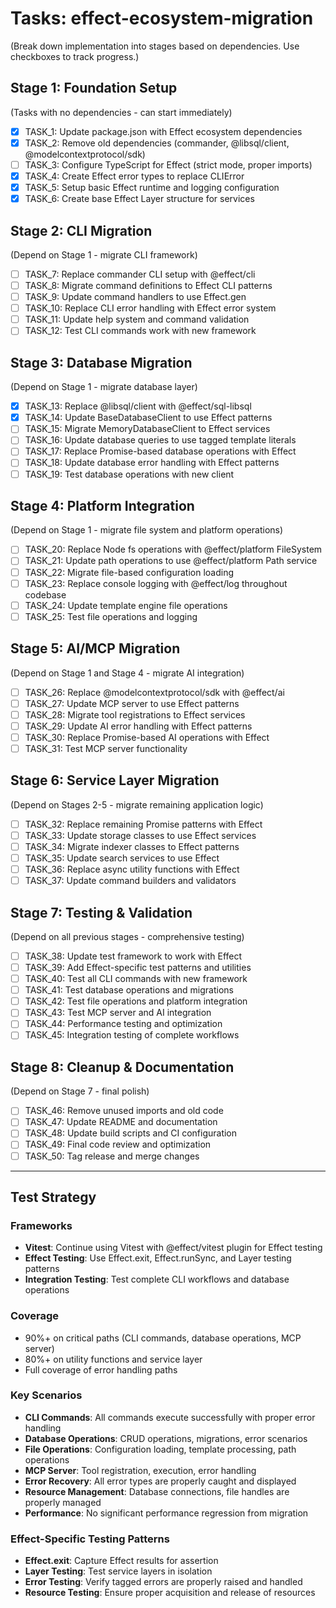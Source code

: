# Tasks: effect-ecosystem-migration

(Break down implementation into stages based on dependencies. Use checkboxes to track progress.)

## Stage 1: Foundation Setup
(Tasks with no dependencies - can start immediately)
- [x] TASK_1: Update package.json with Effect ecosystem dependencies
- [x] TASK_2: Remove old dependencies (commander, @libsql/client, @modelcontextprotocol/sdk)
- [ ] TASK_3: Configure TypeScript for Effect (strict mode, proper imports)
- [x] TASK_4: Create Effect error types to replace CLIError
- [x] TASK_5: Setup basic Effect runtime and logging configuration
- [x] TASK_6: Create base Effect Layer structure for services

## Stage 2: CLI Migration
(Depend on Stage 1 - migrate CLI framework)
- [ ] TASK_7: Replace commander CLI setup with @effect/cli
- [ ] TASK_8: Migrate command definitions to Effect CLI patterns
- [ ] TASK_9: Update command handlers to use Effect.gen
- [ ] TASK_10: Replace CLI error handling with Effect error system
- [ ] TASK_11: Update help system and command validation
- [ ] TASK_12: Test CLI commands work with new framework

## Stage 3: Database Migration
(Depend on Stage 1 - migrate database layer)
- [x] TASK_13: Replace @libsql/client with @effect/sql-libsql
- [x] TASK_14: Update BaseDatabaseClient to use Effect patterns
- [ ] TASK_15: Migrate MemoryDatabaseClient to Effect services
- [ ] TASK_16: Update database queries to use tagged template literals
- [ ] TASK_17: Replace Promise-based database operations with Effect
- [ ] TASK_18: Update database error handling with Effect patterns
- [ ] TASK_19: Test database operations with new client

## Stage 4: Platform Integration
(Depend on Stage 1 - migrate file system and platform operations)
- [ ] TASK_20: Replace Node fs operations with @effect/platform FileSystem
- [ ] TASK_21: Update path operations to use @effect/platform Path service
- [ ] TASK_22: Migrate file-based configuration loading
- [ ] TASK_23: Replace console logging with @effect/log throughout codebase
- [ ] TASK_24: Update template engine file operations
- [ ] TASK_25: Test file operations and logging

## Stage 5: AI/MCP Migration
(Depend on Stage 1 and Stage 4 - migrate AI integration)
- [ ] TASK_26: Replace @modelcontextprotocol/sdk with @effect/ai
- [ ] TASK_27: Update MCP server to use Effect patterns
- [ ] TASK_28: Migrate tool registrations to Effect services
- [ ] TASK_29: Update AI error handling with Effect patterns
- [ ] TASK_30: Replace Promise-based AI operations with Effect
- [ ] TASK_31: Test MCP server functionality

## Stage 6: Service Layer Migration
(Depend on Stages 2-5 - migrate remaining application logic)
- [ ] TASK_32: Replace remaining Promise patterns with Effect
- [ ] TASK_33: Update storage classes to use Effect services
- [ ] TASK_34: Migrate indexer classes to Effect patterns
- [ ] TASK_35: Update search services to use Effect
- [ ] TASK_36: Replace async utility functions with Effect
- [ ] TASK_37: Update command builders and validators

## Stage 7: Testing & Validation
(Depend on all previous stages - comprehensive testing)
- [ ] TASK_38: Update test framework to work with Effect
- [ ] TASK_39: Add Effect-specific test patterns and utilities
- [ ] TASK_40: Test all CLI commands with new framework
- [ ] TASK_41: Test database operations and migrations
- [ ] TASK_42: Test file operations and platform integration
- [ ] TASK_43: Test MCP server and AI integration
- [ ] TASK_44: Performance testing and optimization
- [ ] TASK_45: Integration testing of complete workflows

## Stage 8: Cleanup & Documentation
(Depend on Stage 7 - final polish)
- [ ] TASK_46: Remove unused imports and old code
- [ ] TASK_47: Update README and documentation
- [ ] TASK_48: Update build scripts and CI configuration
- [ ] TASK_49: Final code review and optimization
- [ ] TASK_50: Tag release and merge changes

---

## Test Strategy

### Frameworks
- **Vitest**: Continue using Vitest with @effect/vitest plugin for Effect testing
- **Effect Testing**: Use Effect.exit, Effect.runSync, and Layer testing patterns
- **Integration Testing**: Test complete CLI workflows and database operations

### Coverage
- 90%+ on critical paths (CLI commands, database operations, MCP server)
- 80%+ on utility functions and service layer
- Full coverage of error handling paths

### Key Scenarios
- **CLI Commands**: All commands execute successfully with proper error handling
- **Database Operations**: CRUD operations, migrations, error scenarios
- **File Operations**: Configuration loading, template processing, path operations
- **MCP Server**: Tool registration, execution, error handling
- **Error Recovery**: All error types are properly caught and displayed
- **Resource Management**: Database connections, file handles are properly managed
- **Performance**: No significant performance regression from migration

### Effect-Specific Testing Patterns
- **Effect.exit**: Capture Effect results for assertion
- **Layer Testing**: Test service layers in isolation
- **Error Testing**: Verify tagged errors are properly raised and handled
- **Resource Testing**: Ensure proper acquisition and release of resources